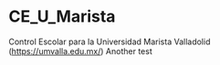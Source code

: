 # CE_U_Marista
Control Escolar para la Universidad Marista Valladolid (https://umvalla.edu.mx/)
Another test 
